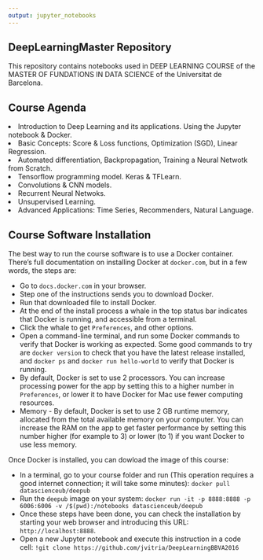 ```yaml
---
output: jupyter_notebooks
---
```


## DeepLearningMaster Repository

This repository contains notebooks used in DEEP LEARNING COURSE of the MASTER OF FUNDATIONS IN DATA SCIENCE of the Universitat de Barcelona.


## Course Agenda

<li> Introduction to Deep Learning and its applications. Using the Jupyter notebook & Docker.
<li> Basic Concepts: Score & Loss functions, Optimization (SGD), Linear Regression.
<li> Automated differentiation, Backpropagation, Training a Neural Netwotk from Scratch.
<li> Tensorflow programming model. Keras & TFLearn. 
<li> Convolutions & CNN models.
<li> Recurrent Neural Netwoks.
<li> Unsupervised Learning.
<li> Advanced Applications: Time Series, Recommenders, Natural Language.

## Course Software Installation

The best way to run the course software is to use a Docker container. There’s full documentation on installing Docker at ``docker.com``, but in a few words, the steps are:

+ Go to ``docs.docker.com`` in your browser.
+ Step one of the instructions sends you to download Docker.
+ Run that downloaded file to install Docker.
+ At the end of the install process a whale in the top status bar indicates that Docker is running, and accessible from a terminal.
+ Click the whale to get ``Preferences``, and other options.
+ Open a command-line terminal, and run some Docker commands to verify that Docker is working as expected.
Some good commands to try are ``docker version`` to check that you have the latest release installed, and ``docker ps`` and ``docker run hello-world`` to verify that Docker is running. 
+ By default, Docker is set to use 2 processors. You can increase processing power for the app by setting this to a higher number in ``Preferences``, or lower it to have Docker for Mac use fewer computing resources.
+ Memory - By default, Docker is set to use 2 GB runtime memory, allocated from the total available memory on your computer. You can increase the RAM on the app to get faster performance by setting this number higher (for example to 3) or lower (to 1) if you want Docker to use less memory.

Once Docker is installed, you can dowload the image of this course:

+ In a terminal, go to your course folder and run (This operation requires a good internet connection; it will take some minutes):  ``docker pull datascienceub/deepub``    
+ Run the ``deepub`` image on your system: ``docker run -it -p 8888:8888 -p 6006:6006 -v /$(pwd):/notebooks datascienceub/deepub``
+ Once these steps have been done, you can check the installation by starting your web browser and introducing this  URL: ``http://localhost:8888``.
+ Open a new Jupyter notebook and execute this instruction in a code cell: ``!git clone https://github.com/jvitria/DeepLearningBBVA2016``
